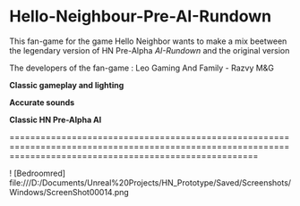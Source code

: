 # Hello-Neighbour-Pre-AI-Rundown
This fan-game for the game Hello Neighbor wants to make a mix beetween the legendary version of HN Pre-Alpha *AI-Rundown* and the original version

The developers of the fan-game :
Leo Gaming And Family - Razvy M&G

**Classic gameplay and lighting**

**Accurate sounds**

**Classic HN Pre-Alpha AI**

============================================================================================================================================================

! [Bedroomred] file:///D:/Documents/Unreal%20Projects/HN_Prototype/Saved/Screenshots/Windows/ScreenShot00014.png
